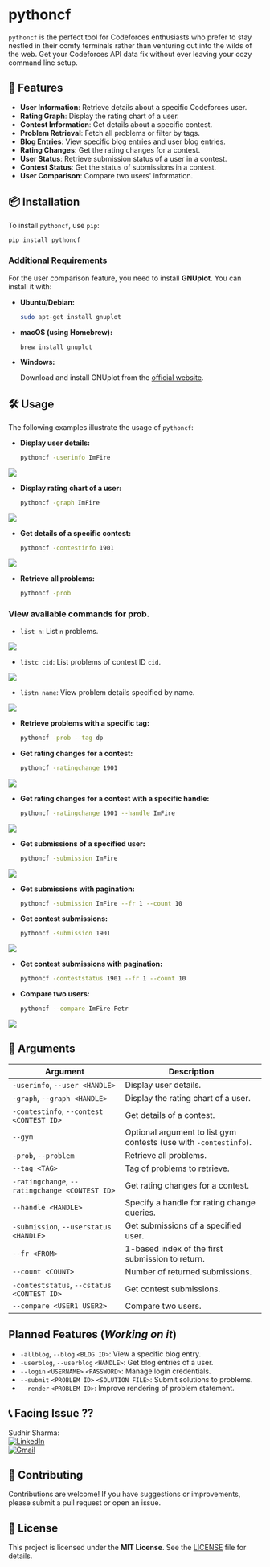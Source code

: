 # pythoncf

`pythoncf` is the perfect tool for Codeforces enthusiasts who prefer to stay nestled in their comfy terminals rather than venturing out into the wilds of the web. Get your Codeforces API data fix without ever leaving your cozy command line setup.

## 🚀 Features

- **User Information**: Retrieve details about a specific Codeforces user.
- **Rating Graph**: Display the rating chart of a user.
- **Contest Information**: Get details about a specific contest.
- **Problem Retrieval**: Fetch all problems or filter by tags.
- **Blog Entries**: View specific blog entries and user blog entries.
- **Rating Changes**: Get the rating changes for a contest.
- **User Status**: Retrieve submission status of a user in a contest.
- **Contest Status**: Get the status of submissions in a contest.
- **User Comparison**: Compare two users' information.

## 📦 Installation

To install `pythoncf`, use `pip`:

```bash
pip install pythoncf
```
### Additional Requirements

For the user comparison feature, you need to install **GNUplot**. You can install it with:

- **Ubuntu/Debian:**

    ```bash
    sudo apt-get install gnuplot
    ```

- **macOS (using Homebrew):**

    ```bash
    brew install gnuplot
    ```

- **Windows:**

    Download and install GNUplot from the [official website](http://www.gnuplot.info/).


## 🛠️ Usage

The following examples illustrate the usage of `pythoncf`:

- **Display user details:**

    ```bash
    pythoncf -userinfo ImFire
    ```
![](https://raw.githubusercontent.com/Sudhir878786/pythoncf/master/images/1.png)

- **Display rating chart of a user:**

    ```bash
    pythoncf -graph ImFire
    ```
![](https://raw.githubusercontent.com/Sudhir878786/pythoncf/master/images/2.png)

- **Get details of a specific contest:**

    ```bash
    pythoncf -contestinfo 1901
    ```
![](https://raw.githubusercontent.com/Sudhir878786/pythoncf/master/images/3.png)

- **Retrieve all problems:**

    ```bash
    pythoncf -prob
    ```
 ### View available commands for prob. 
- `list n`: List `n` problems. 

 ![](https://raw.githubusercontent.com/Sudhir878786/pythoncf/master/images/4.png)

- `listc cid`: List problems of contest ID `cid`. 

![](https://raw.githubusercontent.com/Sudhir878786/pythoncf/master/images/5.png)

- `listn name`: View problem details specified by name. 

![](https://raw.githubusercontent.com/Sudhir878786/pythoncf/master/images/6.png)

- **Retrieve problems with a specific tag:**

    ```bash
    pythoncf -prob --tag dp
    ```


- **Get rating changes for a contest:**

    ```bash
    pythoncf -ratingchange 1901
    ```
![](https://raw.githubusercontent.com/Sudhir878786/pythoncf/master/images/7.gif)

- **Get rating changes for a contest with a specific handle:**

    ```bash
    pythoncf -ratingchange 1901 --handle ImFire
    ```

![](https://raw.githubusercontent.com/Sudhir878786/pythoncf/master/images/8.png)

- **Get submissions of a specified user:**

    ```bash
    pythoncf -submission ImFire
    ```
![](https://raw.githubusercontent.com/Sudhir878786/pythoncf/master/images/9.png)

- **Get submissions with pagination:**

    ```bash
    pythoncf -submission ImFire --fr 1 --count 10
    ```

- **Get contest submissions:**

    ```bash
    pythoncf -submission 1901
    ```
![](https://raw.githubusercontent.com/Sudhir878786/pythoncf/master/images/10.gif)

- **Get contest submissions with pagination:**

    ```bash
    pythoncf -conteststatus 1901 --fr 1 --count 10
    ```

- **Compare two users:**

    ```bash
    pythoncf --compare ImFire Petr
    ```
![](https://raw.githubusercontent.com/Sudhir878786/pythoncf/master/images/11.png)

## 📜 Arguments

| Argument                                      | Description                                           |
|-----------------------------------------------|-------------------------------------------------------|
| `-userinfo`, `--user <HANDLE>`                | Display user details.                                 |
| `-graph`, `--graph <HANDLE>`                  | Display the rating chart of a user.                   |
| `-contestinfo`, `--contest <CONTEST ID>`      | Get details of a contest.                             |
| `--gym`                                       | Optional argument to list gym contests (use with `-contestinfo`). |
| `-prob`, `--problem`                          | Retrieve all problems.                                |
| `--tag <TAG>`                                 | Tag of problems to retrieve.                          |
| `-ratingchange`, `--ratingchange <CONTEST ID>`| Get rating changes for a contest.                     |
| `--handle <HANDLE>`                           | Specify a handle for rating change queries.           |
| `-submission`, `--userstatus <HANDLE>`        | Get submissions of a specified user.                  |
| `--fr <FROM>`                                 | 1-based index of the first submission to return.      |
| `--count <COUNT>`                             | Number of returned submissions.                       |
| `-conteststatus`, `--cstatus <CONTEST ID>`    | Get contest submissions.                              |
| `--compare <USER1 USER2>`                     | Compare two users.                                    |

## Planned Features (*Working on it*)

- `-allblog`, `--blog` `<BLOG ID>`: View a specific blog entry.
- `-userblog`, `--userblog` `<HANDLE>`: Get blog entries of a user.
- `--login` `<USERNAME>` `<PASSWORD>`: Manage login credentials. 
- `--submit` `<PROBLEM ID>` `<SOLUTION FILE>`: Submit solutions to problems. 
- `--render` `<PROBLEM ID>`: Improve rendering of problem statement. 


## 📞 Facing Issue ??

Sudhir Sharma:  
[![LinkedIn](https://img.shields.io/badge/LinkedIn-0A66C2?style=flat&logo=linkedin&logoColor=white)](https://www.linkedin.com/in/sudhirsharma87)  
[![Gmail](https://img.shields.io/badge/Email-D14836?style=flat&logo=gmail&logoColor=white)](mailto:sudhirsharma34567@gmail.com)

## 🤝 Contributing

Contributions are welcome! If you have suggestions or improvements, please submit a pull request or open an issue.

## 📝 License
This project is licensed under the **MIT License**. See the [LICENSE](https://github.com/Sudhir878786/pythoncf/LICENSE) file for details.